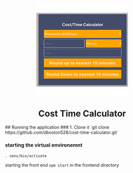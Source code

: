 

<p align="center">
    <img src="images/cost-calc.jpg"/>
</p>
<h1 align="center"> Cost Time Calculator </h1>
## Running the application
### 1. Clone it
`git clone https://github.com/dboston528/cost-time-calculator.git`

### starting the virtual environemnt
`. venv/bin/activate`

starting the front end
`npm start` in the frontend directory

